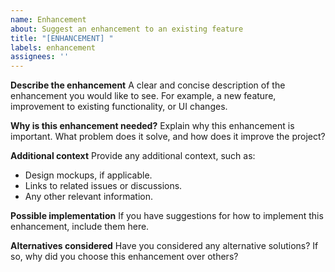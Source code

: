 ```yaml
---
name: Enhancement
about: Suggest an enhancement to an existing feature
title: "[ENHANCEMENT] "
labels: enhancement
assignees: ''
---
```


**Describe the enhancement**
A clear and concise description of the enhancement you would like to see. For example, a new feature, improvement to existing functionality, or UI changes.

**Why is this enhancement needed?**
Explain why this enhancement is important. What problem does it solve, and how does it improve the project?

**Additional context**
Provide any additional context, such as:
- Design mockups, if applicable.
- Links to related issues or discussions.
- Any other relevant information.

**Possible implementation**
If you have suggestions for how to implement this enhancement, include them here.

**Alternatives considered**
Have you considered any alternative solutions? If so, why did you choose this enhancement over others?
